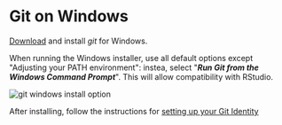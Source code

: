# Git on Windows

[Download](http://git-scm.com/downloads) and install *git* for Windows.  
  
When running the Windows installer, use all default options except "Adjusting your PATH environment": instea, select "_**Run Git from the Windows Command Prompt**_". This will allow compatibility with RStudio.  
  
  ![git windows install option](https://raw.github.com/OHI-Science/ohigit/master/wiki/img/git_install_win_option.png)
  
After installing, follow the instructions for [setting up your Git Identity](https://github.com/OHI-Science/ohimanual/blob/master/tutorials/accessing_a_repo.md#set-up-your-git-identity)
